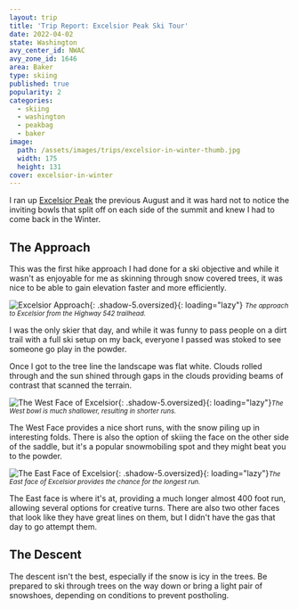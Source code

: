 ```yaml
---
layout: trip
title: 'Trip Report: Excelsior Peak Ski Tour'
date: 2022-04-02
state: Washington
avy_center_id: NWAC
avy_zone_id: 1646
area: Baker
type: skiing
published: true
popularity: 2
categories:
  - skiing
  - washington
  - peakbag
  - baker
image:
  path: /assets/images/trips/excelsior-in-winter-thumb.jpg
  width: 175
  height: 131
cover: excelsior-in-winter
---
```


I ran up [Excelsior Peak](https://www.peakbagger.com/peak.aspx?pid=25604) the
previous August and it was hard not to notice the inviting bowls that split off
on each side of the summit and knew I had to come back in the Winter.

## The Approach

This was the first hike approach I had done for a ski objective and while it
wasn't as enjoyable for me as skinning through snow covered trees, it was nice
to be able to gain elevation faster and more efficiently.

![Excelsior Approach](/assets/images/trips/excelsior-in-winter-approach.jpg "Excelsior approach"){: .shadow-5.oversized}{: loading="lazy"} <small><i>The approach to Excelsior from the Highway 542 trailhead.</i></small>

I was the only skier that day, and while it was funny to pass people on a
dirt trail with a full ski setup on my back, everyone I passed was stoked
to see someone go play in the powder.

Once I got to the tree line the landscape was flat white. Clouds rolled through
and the sun shined through gaps in the clouds providing beams of contrast that
scanned the terrain.

![The West Face of Excelsior](/assets/images/trips/excelsior-in-winter-west-face.jpg "The West Face of Excelsior"){: .shadow-5.oversized}{: loading="lazy"}<small><i>The West bowl is much shallower, resulting in shorter runs.</i></small>

The West Face provides a nice short runs, with the snow piling up in
interesting folds. There is also the option of skiing the face on the other
side of the saddle, but it's a popular snowmobiling spot and they might beat
you to the powder.

![The East Face of Excelsior](/assets/images/trips/excelsior-in-winter-east-face.jpg "The East Face of Excelsior"){: .shadow-5.oversized}{: loading="lazy"}<small><i>The East face of Excelsior provides the chance for the longest run.</i></small>

The East face is where it's at, providing a much longer almost 400 foot run,
allowing several options for creative turns. There are also two other faces
that look like they have great lines on them, but I didn't have the gas that
day to go attempt them.

## The Descent

The descent isn't the best, especially if the snow is icy in the trees. Be
prepared to ski through trees on the way down or bring a light pair of
snowshoes, depending on conditions to prevent postholing.
